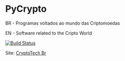 # PyCrypto

BR - Programas voltados ao mundo das Criptomoedas

EN - Software related to the Cripto World

[![Build Status](https://travis-ci.com/sambiase/pycrypto.svg?branch=main)](https://travis-ci.com/sambiase/pycrypto)

Site: [CryptoTech Br](https://www.cryptotechbr.com.br) 